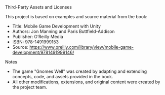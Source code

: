 Third-Party Assets and Licenses

This project is based on examples and source material from the book:

- Title: Mobile Game Development with Unity
- Authors: Jon Manning and Paris Buttfield-Addison
- Publisher: O’Reilly Media
- ISBN: 978-1491999153
- Source: https://www.oreilly.com/library/view/mobile-game-development/9781491999146/

Notes
- The game "Gnomes Well" was created by adapting and extending concepts, code, and assets provided in the book.
- All other modifications, extensions, and original content were created by the project team.
